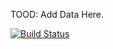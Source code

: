 TOOD: Add Data Here.

[![Build Status](https://travis-ci.org/morganfainberg/positional.svg?branch=master)](https://travis-ci.org/morganfainberg/positional)

